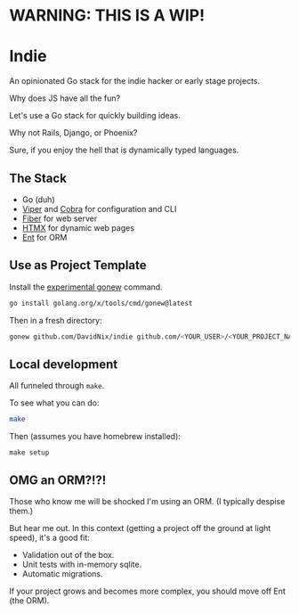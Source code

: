 # WARNING: THIS IS A WIP!

# Indie
An opinionated Go stack for the indie hacker or early stage projects.

Why does JS have all the fun?

Let's use a Go stack for quickly building ideas.

Why not Rails, Django, or Phoenix?

Sure, if you enjoy the hell that is dynamically typed languages.

## The Stack
- Go (duh)
- [Viper](https://github.com/spf13/viper) and [Cobra](https://github.com/spf13/cobra) for configuration and CLI
- [Fiber](https://gofiber.io) for web server
- [HTMX](https://htmx.org) for dynamic web pages
- [Ent](https://entgo.io) for ORM

## Use as Project Template

Install the [experimental gonew](https://go.dev/blog/gonew) command.

```sh
go install golang.org/x/tools/cmd/gonew@latest
```

Then in a fresh directory:

```sh
gonew github.com/DavidNix/indie github.com/<YOUR_USER>/<YOUR_PROJECT_NAME>
```

## Local development

All funneled through `make`.

To see what you can do:
```sh
make
```

Then (assumes you have homebrew installed):
```
make setup
```

## OMG an ORM?!?!

Those who know me will be shocked I'm using an ORM. (I typically despise them.)

But hear me out. In this context (getting a project off the ground at light speed), it's a good fit:
- Validation out of the box.
- Unit tests with in-memory sqlite.
- Automatic migrations.

If your project grows and becomes more complex, you should move off Ent (the ORM).